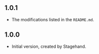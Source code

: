 ## 1.0.1

- The modifications listed in the `README.md`.

## 1.0.0

- Initial version, created by Stagehand.
